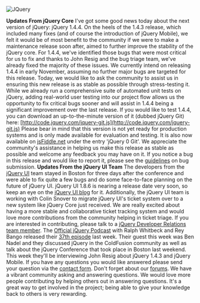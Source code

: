 ![](http://blog.jquery.com/wp-content/uploads/2010/10/jquerycomm.jpg "JQuery")

**Updates From jQuery Core** I've got some good news today about the
next version of jQuery: jQuery 1.4.4. On the heels of the 1.4.3 release,
which included many fixes (and of course the introduction of jQuery
Mobile), we felt it would be of most benefit to the community if we were
to make a maintenance release soon after, aimed to further improve the
stability of the jQuery core. For 1.4.4, we've identified those bugs
that were most critical for us to fix and thanks to John Resig and the
bug triage team, we've already fixed the majority of these issues. We
currently intend on releasing 1.4.4 in early November, assuming no
further major bugs are targeted for this release. Today, we would like
to ask the community to assist us in ensuring this new release is as
stable as possible through stress-testing it. While we already run a
comprehensive suite of automated unit tests on jQuery, adding real-world
user testing into our project flow allows us the opportunity to fix
critical bugs sooner and will assist in 1.4.4 being a significant
improvement over the last release. If you would like to test 1.4.4, you
can download an up-to-the-minute version of it (dubbed jQuery Git) here:
[http://code.jquery.com/jquery-git.js](http://code.jquery.com/jquery-git.js)
Please bear in mind that this version is not yet ready for production
systems and is only made available for evaluation and testing. It is
also now available on [jsFiddle.net](http://jsfiddle.net) under the
entry 'jQuery 0 Git'. We appreciate the community's assistance in
helping us make this release as stable as possible and welcome any
feedback you may have on it. If you notice a bug in this release and
would like to report it, please see the
[guidelines](http://docs.jquery.com/How_to_Report_Bugs) on bug
submission. **Updates From the jQuery UI Team** The developers from the
[jQuery UI](http://jqueryui.com) team stayed in Boston for three days
after the conference and were able to fix quite a few bugs and do some
face-to-face planning on the future of jQuery UI. jQuery UI 1.8.6 is
nearing a release date very soon, so keep an eye on the [jQuery UI
blog](http://blog.jquery.com) for it. Additionally, the jQuery UI team
is working with Colin Snover to migrate jQuery UI's ticket system over
to a new system like jQuery Core just received. We are really excited
about having a more stable and collaborative ticket tracking system and
would love more contributions from the community helping in ticket
triage. If you are interested in contributing, please talk to a [jQuery
Developer Relations team member](http://jquery.org/team). The [Official
jQuery Podcast](http://podcast.jquery.com) with Ralph Whitbeck and Rey
Bango released their [37th
episode](http://podcast.jquery.com/2010/10/22/ben-nadel/) last week.
Their guest this week was Ben Nadel and they discussed jQuery in the
ColdFusion community as well as talk about the jQuery Conference that
took place in Boston last weekend. This week they'll be interviewing
John Resig about jQuery 1.4.3 and jQuery Mobile. If you have any
questions you would like answered please send your question via the
[contact form](http://podcast.jquery.com/contact-us). Don't forget about
our [forums](http://forum.jquery.com). We have a vibrant community
asking and answering questions. We would love more people contributing
by helping others out in answering questions. It's a great way to get
involved in the project; being able to give your knowledge back to
others is very rewarding.
